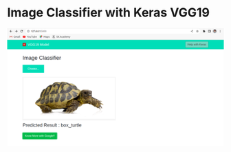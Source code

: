 # Image Classifier with Keras VGG19


<img src="static/img/VGG19FlaskApp.png" title="VGG19FlaskApp">
